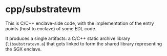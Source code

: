 # cpp/substratevm
This is C/C++ enclave-side code, with the implementation of the entry points (host to enclave) of some EDL code.

It produces a single artifacts: a C/C++ static archive library (`libsubstratevm.a`) that gets linked to form the 
shared library representing the SGX enclave.

